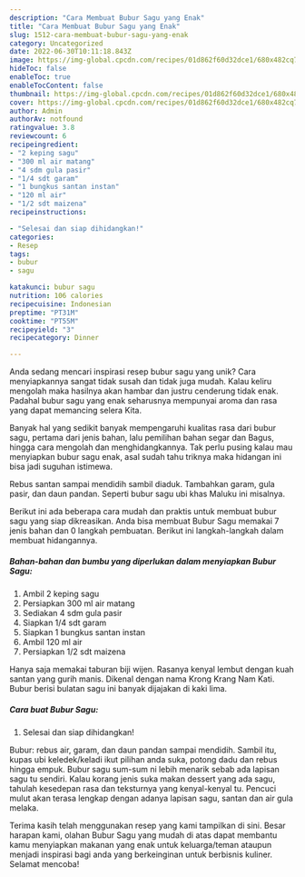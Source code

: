 ```yaml
---
description: "Cara Membuat Bubur Sagu yang Enak"
title: "Cara Membuat Bubur Sagu yang Enak"
slug: 1512-cara-membuat-bubur-sagu-yang-enak
category: Uncategorized
date: 2022-06-30T10:11:18.843Z
image: https://img-global.cpcdn.com/recipes/01d862f60d32dce1/680x482cq70/bubur-sagu-foto-resep-utama.jpg
hideToc: false
enableToc: true
enableTocContent: false
thumbnail: https://img-global.cpcdn.com/recipes/01d862f60d32dce1/680x482cq70/bubur-sagu-foto-resep-utama.jpg
cover: https://img-global.cpcdn.com/recipes/01d862f60d32dce1/680x482cq70/bubur-sagu-foto-resep-utama.jpg
author: Admin
authorAv: notfound
ratingvalue: 3.8
reviewcount: 6
recipeingredient:
- "2 keping sagu"
- "300 ml air matang"
- "4 sdm gula pasir"
- "1/4 sdt garam"
- "1 bungkus santan instan"
- "120 ml air"
- "1/2 sdt maizena"
recipeinstructions:

- "Selesai dan siap dihidangkan!"
categories:
- Resep
tags:
- bubur
- sagu

katakunci: bubur sagu 
nutrition: 106 calories
recipecuisine: Indonesian
preptime: "PT31M"
cooktime: "PT55M"
recipeyield: "3"
recipecategory: Dinner

---
```





Anda sedang mencari inspirasi resep bubur sagu yang unik? Cara menyiapkannya sangat tidak susah dan tidak juga mudah. Kalau keliru mengolah maka hasilnya akan hambar dan justru cenderung tidak enak. Padahal bubur sagu yang enak seharusnya mempunyai aroma dan rasa yang dapat memancing selera Kita.





Banyak hal yang sedikit banyak mempengaruhi kualitas rasa dari bubur sagu, pertama dari jenis bahan, lalu pemilihan bahan segar dan Bagus, hingga cara mengolah dan menghidangkannya. Tak perlu pusing kalau mau menyiapkan bubur sagu enak,      asal sudah tahu triknya maka hidangan ini bisa jadi suguhan istimewa.














Rebus santan sampai mendidih sambil diaduk. Tambahkan garam, gula pasir, dan daun pandan. Seperti bubur sagu ubi khas Maluku ini misalnya.






Berikut ini ada beberapa cara mudah dan praktis untuk membuat bubur sagu yang siap dikreasikan. Anda bisa membuat Bubur Sagu memakai 7 jenis bahan dan 0 langkah pembuatan. Berikut ini langkah-langkah dalam membuat hidangannya.

<!--inarticleads1-->

##### Bahan-bahan dan bumbu yang diperlukan dalam menyiapkan Bubur Sagu:

1. Ambil 2 keping sagu
1. Persiapkan 300 ml air matang
1. Sediakan 4 sdm gula pasir
1. Siapkan 1/4 sdt garam
1. Siapkan 1 bungkus santan instan
1. Ambil 120 ml air
1. Persiapkan 1/2 sdt maizena


Hanya saja memakai taburan biji wijen. Rasanya kenyal lembut dengan kuah santan yang gurih manis. Dikenal dengan nama Krong Krang Nam Kati. Bubur berisi bulatan sagu ini banyak dijajakan di kaki lima. 

<!--inarticleads2-->

##### Cara buat Bubur Sagu:


1. Selesai dan siap dihidangkan!

Bubur: rebus air, garam, dan daun pandan sampai mendidih. Sambil itu, kupas ubi keledek/keladi ikut pilihan anda suka, potong dadu dan rebus hingga empuk. Bubur sagu sum-sum ni lebih menarik sebab ada lapisan sagu tu sendiri. Kalau korang jenis suka makan dessert yang ada sagu, tahulah kesedepan rasa dan teksturnya yang kenyal-kenyal tu. Pencuci mulut akan terasa lengkap dengan adanya lapisan sagu, santan dan air gula melaka. 

Terima kasih telah menggunakan resep yang kami tampilkan di sini. Besar harapan kami, olahan Bubur Sagu yang mudah di atas dapat membantu kamu menyiapkan makanan yang enak untuk keluarga/teman ataupun menjadi inspirasi bagi anda yang berkeinginan untuk berbisnis kuliner. Selamat mencoba!
